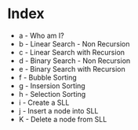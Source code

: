 # Index

+ a - Who am I?
+ b - Linear Search - Non Recursion
+ c - Linear Search with Recursion
+ d - Binary Search - Non Recursion
+ e - Binary Search with Recursion
+ f - Bubble Sorting
+ g - Insersion Sorting
+ h - Selection Sorting
+ i - Create a SLL
+ j - Insert a node into SLL
+ K - Delete a node from SLL

